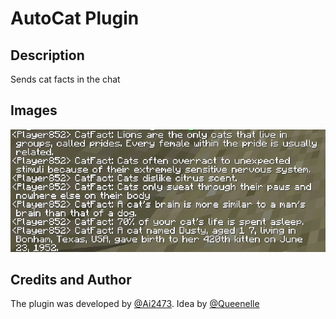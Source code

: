 # AutoCat Plugin

## Description

Sends cat facts in the chat

## Images

![img.png](img.png)

## Credits and Author

The plugin was developed by [@Ai2473](https://github.com/Ai2473). Idea by [@Queenelle](https://github.com/queenellee)
